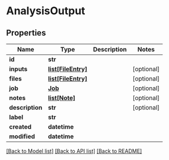 # AnalysisOutput

## Properties
Name | Type | Description | Notes
------------ | ------------- | ------------- | -------------
**id** | **str** |  | 
**inputs** | [**list[FileEntry]**](FileEntry.md) |  | [optional] 
**files** | [**list[FileEntry]**](FileEntry.md) |  | [optional] 
**job** | [**Job**](Job.md) |  | [optional] 
**notes** | [**list[Note]**](Note.md) |  | [optional] 
**description** | **str** |  | [optional] 
**label** | **str** |  | 
**created** | **datetime** |  | 
**modified** | **datetime** |  | 

[[Back to Model list]](../README.md#documentation-for-models) [[Back to API list]](../README.md#documentation-for-api-endpoints) [[Back to README]](../README.md)


